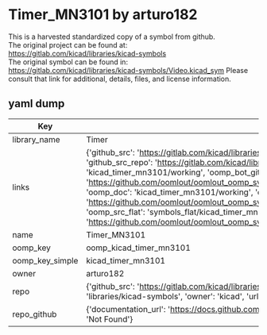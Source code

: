 # Timer_MN3101 by arturo182  
This is a harvested standardized copy of a symbol from github.  
The original project can be found at:  
https://gitlab.com/kicad/libraries/kicad-symbols  
The original symbol can be found in:
https://gitlab.com/kicad/libraries/kicad-symbols/Video.kicad_sym
Please consult that link for additional, details, files, and license information.  
## yaml dump  
| Key | Value |  
| --- | --- |  
| library_name | Timer |  
| links | {'github_src': 'https://gitlab.com/kicad/libraries/kicad-symbols/Video.kicad_sym', 'github_src_repo': 'https://gitlab.com/kicad/libraries/kicad-symbols', 'oomp_bot': 'kicad_timer_mn3101/working', 'oomp_bot_github': 'https://github.com/oomlout/oomlout_oomp_symbol_bot/tree/main/kicad_timer_mn3101/working', 'oomp_doc': 'kicad_timer_mn3101/working', 'oomp_doc_github': 'https://github.com/oomlout/oomlout_oomp_symbol_doc/tree/main/kicad_timer_mn3101/working', 'oomp_src_flat': 'symbols_flat/kicad_timer_mn3101/working', 'oomp_src_flat_github': 'https://github.com/oomlout/oomlout_oomp_symbol_src/tree/main/kicad_timer_mn3101/working'} |  
| name | Timer_MN3101 |  
| oomp_key | oomp_kicad_timer_mn3101 |  
| oomp_key_simple | kicad_timer_mn3101 |  
| owner | arturo182 |  
| repo | {'github_src': 'https://gitlab.com/kicad/libraries/kicad-symbols/Video.kicad_sym', 'name': 'libraries/kicad-symbols', 'owner': 'kicad', 'url': 'https://gitlab.com/kicad/libraries/kicad-symbols'} |  
| repo_github | {'documentation_url': 'https://docs.github.com/rest/repos/repos#get-a-repository', 'message': 'Not Found'} |  

